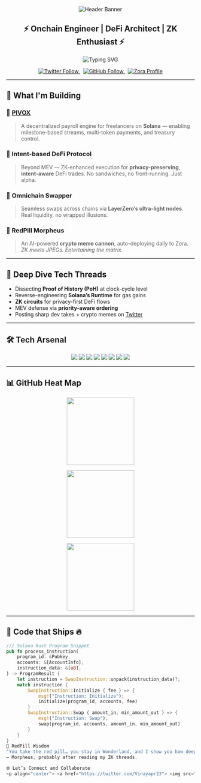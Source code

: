 <!-- Dynamic Header Banner -->
<p align="center">
  <img src="https://capsule-render.vercel.app/api?type=waving&color=00FFD1&height=180&section=header&text=Vinaya%20Prasad%20R&fontSize=42&fontColor=fff&animation=fadeIn" alt="Header Banner"/>
</p>

<h2 align="center">⚡ Onchain Engineer | DeFi Architect | ZK Enthusiast ⚡</h2>

<p align="center">
  <img src="https://readme-typing-svg.herokuapp.com?font=JetBrains+Mono&weight=600&size=22&pause=1000&color=00FFD1&center=true&vCenter=true&width=600&lines=Building+the+decentralized+future;Solana+Native+%7C+ZK+Builder+%7C+AI-integrated+DeFi;Daily+drops+%2C+deep+dive+tech%2C+zero+fluff;Let's+go+down+the+rabbit+hole+%E2%9C%94" alt="Typing SVG"/>
</p>

<p align="center">
  <a href="https://twitter.com/Vinayapr23">
    <img src="https://img.shields.io/twitter/follow/Vinayapr23?style=flat&logo=twitter&color=00FFD1&labelColor=000000&label=Follow" alt="Twitter Follow">
  </a>&nbsp;
  <a href="https://github.com/Vinayapr23">
    <img src="https://img.shields.io/github/followers/Vinayapr23?style=flat&logo=github&color=00FFD1&labelColor=000000&label=Follow" alt="GitHub Follow">
  </a>&nbsp;
  <a href="https://zora.co/Vinayapr23">
    <img src="https://img.shields.io/badge/ZORA-Profile-00FFD1?style=flat&labelColor=000000" alt="Zora Profile">
  </a>
</p>

---

## 🚀 What I'm Building

### 🔹 [**PIVOX**](https://github.com/Vinayapr23/pivox)
> A decentralized payroll engine for freelancers on **Solana** — enabling milestone-based streams, multi-token payments, and treasury control.

### 🔹 **Intent-based DeFi Protocol**
> Beyond MEV — ZK-enhanced execution for **privacy-preserving**, **intent-aware** DeFi trades. No sandwiches, no front-running. Just alpha.

### 🔹 **Omnichain Swapper**
> Seamless swaps across chains via **LayerZero’s ultra-light nodes**. Real liquidity, no wrapped illusions.

### 🔹 **RedPill Morpheus**
> An AI-powered **crypto meme cannon**, auto-deploying daily to Zora.  
> *ZK meets JPEGs. Entertaining the matrix.*

---

## 🧠 Deep Dive Tech Threads

- Dissecting **Proof of History (PoH)** at clock-cycle level  
- Reverse-engineering **Solana’s Runtime** for gas gains  
- **ZK circuits** for privacy-first DeFi flows  
- MEV defense via **priority-aware ordering**  
- Posting sharp dev takes + crypto memes on [Twitter](https://twitter.com/Vinayapr23)

---

## 🛠️ Tech Arsenal

<p align="center">
  <img src="https://img.shields.io/badge/Rust-F46623?style=for-the-badge&logo=rust&logoColor=white"/>
  <img src="https://img.shields.io/badge/Solidity-363636?style=for-the-badge&logo=solidity&logoColor=white"/>
  <img src="https://img.shields.io/badge/TypeScript-3178C6?style=for-the-badge&logo=typescript&logoColor=white"/>
  <img src="https://img.shields.io/badge/Python-3776AB?style=for-the-badge&logo=python&logoColor=white"/>
  <img src="https://img.shields.io/badge/Solana-00FFA3?style=for-the-badge&logo=solana&logoColor=black"/>
  <img src="https://img.shields.io/badge/Docker-2496ED?style=for-the-badge&logo=docker&logoColor=white"/>
  <img src="https://img.shields.io/badge/Git-F05032?style=for-the-badge&logo=git&logoColor=white"/>
  <img src="https://img.shields.io/badge/Linux-FCC624?style=for-the-badge&logo=linux&logoColor=black"/>
</p>

---

## 📊 GitHub Heat Map

<p align="center">
  <img height="180em" src="https://github-readme-stats.vercel.app/api?username=Vinayapr23&show_icons=true&theme=dark&title_color=00FFD1&text_color=FFFFFF&icon_color=00FFD1&hide_border=true&count_private=true"/>
</p>

<p align="center">
  <img height="180em" src="https://github-readme-streak-stats.herokuapp.com/?user=Vinayapr23&theme=dark&hide_border=true&stroke=00FFD1&ring=00FFD1&fire=00FFD1&currStreakNum=FFFFFF&currStreakLabel=00FFD1&sideNums=FFFFFF&sideLabels=00FFD1&background=0D1117"/>
</p>

<p align="center">
  <img height="180em" src="https://github-readme-stats.vercel.app/api/top-langs/?username=Vinayapr23&layout=compact&theme=dark&title_color=00FFD1&text_color=FFFFFF&hide_border=true"/>
</p>

---

## 🧬 Code that Ships 🔥

```rust
/// Solana Rust Program Snippet
pub fn process_instruction(
    program_id: &Pubkey,
    accounts: &[AccountInfo],
    instruction_data: &[u8],
) -> ProgramResult {
    let instruction = SwapInstruction::unpack(instruction_data)?;
    match instruction {
        SwapInstruction::Initialize { fee } => {
            msg!("Instruction: Initialize");
            initialize(program_id, accounts, fee)
        }
        SwapInstruction::Swap { amount_in, min_amount_out } => {
            msg!("Instruction: Swap");
            swap(program_id, accounts, amount_in, min_amount_out)
        }
    }
}
🧵 RedPill Wisdom
"You take the red pill… you stay in Wonderland, and I show you how deep the blockchain rabbit hole goes."
— Morpheus, probably after reading my ZK threads.

🌐 Let’s Connect and Collaborate
<p align="center"> <a href="https://twitter.com/Vinayapr23"> <img src="https://img.shields.io/badge/Twitter-black?style=for-the-badge&logo=twitter&logoColor=00FFD1"/> </a> <a href="https://linkedin.com/in/vinayapr23"> <img src="https://img.shields.io/badge/LinkedIn-black?style=for-the-badge&logo=linkedin&logoColor=00FFD1"/> </a> <a href="https://github.com/Vinayapr23"> <img src="https://img.shields.io/badge/GitHub-black?style=for-the-badge&logo=github&logoColor=00FFD1"/> </a> <a href="https://zora.co/Vinayapr23"> <img src="https://img.shields.io/badge/Zora-black?style=for-the-badge&logoColor=00FFD1"/> </a> </p> <p align="center"> <img src="https://komarev.com/ghpvc/?username=Vinayapr23&style=for-the-badge&color=00FFD1"/> </p> <!-- Footer --> <p align="center"> <img src="https://capsule-render.vercel.app/api?type=waving&color=00FFD1&height=120&section=footer"/> </p> ```
